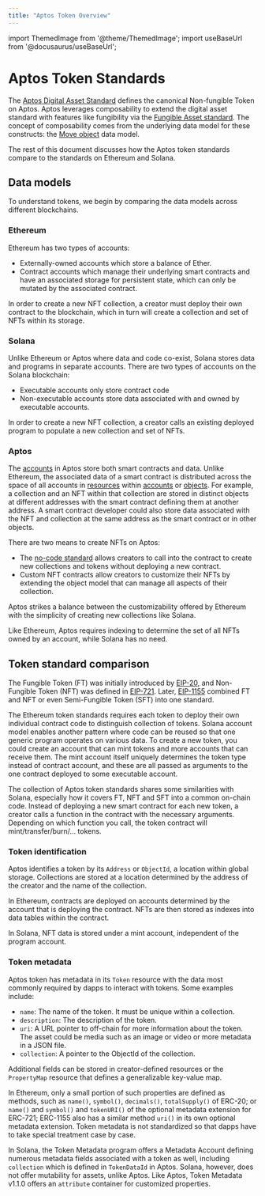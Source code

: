 ```yaml
---
title: "Aptos Token Overview"
---
```

import ThemedImage from '@theme/ThemedImage';
import useBaseUrl from '@docusaurus/useBaseUrl';

# Aptos Token Standards

The [Aptos Digital Asset Standard](../../standards/digital-asset.md) defines the canonical Non-fungible Token on Aptos. Aptos leverages composability to extend the digital asset standard with features like fungibility via the [Fungible Asset standard](../../standards/fungible-asset.md). The concept of composability comes from the underlying data model for these constructs: the [Move object](../../standards/aptos-object.md) data model.

The rest of this document discusses how the Aptos token standards compare to the standards on Ethereum and Solana.

## Data models

To understand tokens, we begin by comparing the data models across different blockchains.

### Ethereum 

Ethereum has two types of accounts: 
* Externally-owned accounts which store a balance of Ether.
* Contract accounts which manage their underlying smart contracts and have an associated storage for persistent state, which can only be mutated by the associated contract.

In order to create a new NFT collection, a creator must deploy their own contract to the blockchain, which in turn will create a collection and set of NFTs within its storage.

### Solana

Unlike Ethereum or Aptos where data and code co-exist, Solana stores data and programs in separate accounts. There are two types of accounts on the Solana blockchain:
* Executable accounts only store contract code
* Non-executable accounts store data associated with and owned by executable accounts.

In order to create a new NFT collection, a creator calls an existing deployed program to populate a new collection and set of NFTs.

### Aptos

The [accounts](../../concepts/accounts.md) in Aptos store both smart contracts and data. Unlike Ethereum, the associated data of a smart contract is distributed across the space of all accounts in [resources](../../concepts/resources.md) within [accounts](../../concepts/accounts.md) or [objects](../../standards/aptos-object.md). For example, a collection and an NFT within that collection are stored in distinct objects at different addresses with the smart contract defining them at another address. A smart contract developer could also store data associated with the NFT and collection at the same address as the smart contract or in other objects.

There are two means to create NFTs on Aptos:

* The [no-code standard](https://github.com/aptos-foundation/AIPs/blob/main/aips/aip-22.md) allows creators to call into the contract to create new collections and tokens without deploying a new contract.
* Custom NFT contracts allow creators to customize their NFTs by extending the object model that can manage all aspects of their collection.

Aptos strikes a balance between the customizability offered by Ethereum with the simplicity of creating new collections like Solana.

Like Ethereum, Aptos requires indexing to determine the set of all NFTs owned by an account, while Solana has no need.

## Token standard comparison

The Fungible Token (FT) was initially introduced by [EIP-20](https://eips.ethereum.org/EIPS/eip-20), and Non-Fungible Token (NFT) was defined in [EIP-721](https://eips.ethereum.org/EIPS/eip-721). Later, [EIP-1155](https://eips.ethereum.org/EIPS/eip-1155) combined FT and NFT or even Semi-Fungible Token (SFT) into one standard. 

The Ethereum token standards requires each token to deploy their own individual contract code to distinguish collection of tokens. Solana account model enables another pattern where code can be reused so that one generic program operates on various data. To create a new token, you could create an account that can mint tokens and more accounts that can receive them. The mint account itself uniquely determines the token type instead of contract account, and these are all passed as arguments to the one contract deployed to some executable account.

The collection of Aptos token standards shares some similarities with Solana, especially how it covers FT, NFT and SFT into a common on-chain code. Instead of deploying a new smart contract for each new token, a creator calls a function in the contract with the necessary arguments. Depending on which function you call, the token contract will mint/transfer/burn/... tokens.

### Token identification

Aptos identifies a token by its `Address` or `ObjectId`, a location within global storage. Collections are stored at a location determined by the address of the creator and the name of the collection.

In Ethereum, contracts are deployed on accounts determined by the account that is deploying the contract. NFTs are then stored as indexes into data tables within the contract.

In Solana, NFT data is stored under a mint account, independent of the program account.

### Token metadata

Aptos token has metadata in its `Token` resource with the data most commonly required by dapps to interact with tokens. Some examples include:
- `name`: The name of the token. It must be unique within a collection. 
- `description`: The description of the token.
- `uri`: A URL pointer to off-chain for more information about the token. The asset could be media such as an image or video or more metadata in a JSON file.
- `collection`: A pointer to the ObjectId of the collection.

Additional fields can be stored in creator-defined resources or the `PropertyMap` resource that defines a generalizable key-value map.

In Ethereum, only a small portion of such properties are defined as methods, such as `name()`, `symbol()`, `decimals()`, `totalSupply()` of ERC-20; or `name()` and `symbol()` and `tokenURI()` of the optional metadata extension for ERC-721; ERC-1155 also has a similar method `uri()` in its own optional metadata extension. Token metadata is not standardized so that dapps have to take special treatment case by case.

In Solana, the Token Metadata program offers a Metadata Account defining numerous metadata fields associated with a token as well, including `collection` which is defined in `TokenDataId` in Aptos. Solana, however, does not offer mutability for assets, unlike Aptos. Like Aptos, Token Metadata v1.1.0 offers an `attribute` container for customized properties.
